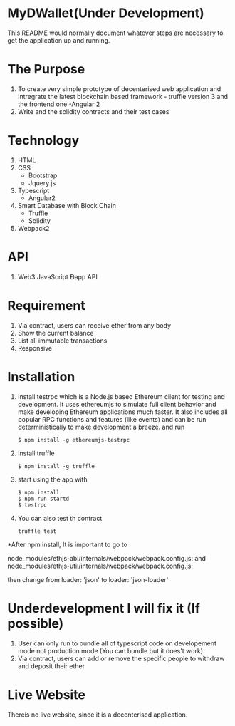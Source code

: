 # MyDWallet(Under Development)


This README would normally document whatever steps are necessary to get the
application up and running.

# The Purpose
1. To create very simple prototype of decenterised web application and intregrate
the latest blockchain based framework - truffle version 3 and the frontend one -Angular 2
2. Write and the solidity contracts and their test cases


# Technology
1. HTML
2. CSS
   * Bootstrap
    * Jquery.js
3. Typescript
   * Angular2
4. Smart Database with Block Chain
   * Truffle
   * Solidity
5. Webpack2

#  API
1. Web3 JavaScript Ðapp API


#  Requirement
1. Via contract, users can receive ether from any body
2. Show the current balance
3. List all immutable transactions
4. Responsive


#  Installation
1. install testrpc which is a Node.js based Ethereum client for testing and development. It uses ethereumjs to simulate full client behavior and make developing Ethereum applications much faster. It also includes all popular RPC functions and features (like events) and can be run deterministically      to make development a breeze. and run
    ```
    $ npm install -g ethereumjs-testrpc
    ```
2. install truffle
    ```
    $ npm install -g truffle
    ```

3. start using the app with
    ```
    $ npm install 
    $ npm run startd
    $ testrpc
    ```

4. You can also test th contract
    ```
    truffle test
    ```
*After npm install, It is important to go to

node_modules/ethjs-abi/internals/webpack/webpack.config.js: and node_modules/ethjs-util/internals/webpack/webpack.config.js:

then change from loader: 'json' to loader: 'json-loader'

# Underdevelopment I will fix it (If possible)
1. User can only run to bundle all of typescript code on developement mode not production mode (You can bundle but it does't work)
2. Via contract, users can add or remove the specific people to withdraw and deposit their ether


# Live Website
Thereis no live website, since it is a decenterised application.
